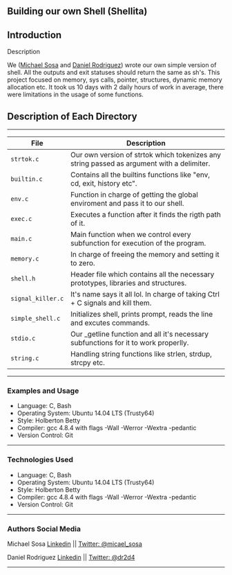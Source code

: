 <!DOCTYPE html>
<html lang="en">
	<body>
			<article>
				<h1>
					Building our own Shell (Shellita)
				</h1>
				<h2>
					Introduction
				</h2>
				<p>Description</p>
				<p>We (<a href="https://twitter.com/micael_sosa">Michael Sosa</a> and <a href="https://twitter.com/micael_sosa">Daniel Rodriguez</a>) wrote our own simple version of shell. All the outputs and exit statuses should return the same as sh's. This project focused on memory, sys calls, pointer, structures, dynamic memory allocation etc. It took us 10 days with 2 daily hours of work in average, there were limitations in the usage of some functions.</p>
				<h2>
					Description of Each Directory
				</h2>
				<hr>
				<table>
					<thead>
						<tr>
							<th>File</th>
							<th>Description</th>
						</tr>
					</thead>
					<tbody>
						<tr>
							<td><code>strtok.c</code></td>
							<td>Our own version of strtok which tokenizes any string passed as argument with a delimiter.</td>
						</tr>
						<tr>
							<td><code>builtin.c</code></td>
							<td>Contains all the builtins functions like "env, cd, exit, history etc".</td>
						</tr>
						<tr>
							<td><code>env.c</code></td>
							<td>Function in charge of getting the global enviroment and pass it to our shell.</td>
						</tr>
						<tr>
							<td><code>exec.c</code></td>
							<td>Executes a function after it finds the rigth path of it.</td>
						</tr>
						<tr>
							<td><code>main.c</code></td>
							<td>Main function when we control every subfunction for execution of the program.</td>
						</tr>
						<tr>
							<td><code>memory.c</code></td>
							<td>In charge of freeing the memory and setting it to zero.</td>
						</tr>
						<tr>
							<td><code>shell.h</code></td>
							<td>Header file which contains all the necessary prototypes, libraries and structures.</td>
						</tr>
						<tr>
							<td><code>signal_killer.c</code></td>
							<td>It's name says it all lol. In charge of taking Ctrl + C signals and kill them.</td>
						</tr>
						<tr>
							<td><code>simple_shell.c</code></td>
							<td>Initializes shell, prints prompt, reads the line and excutes commands.</td>
						</tr>
						<tr>
							<td><code>stdio.c</code></td>
							<td>Our _getline function and all it's necessary subfunctions for it to work properlly.</td>
						</tr>
						<tr>
							<td><code>string.c</code></td>
							<td>Handling string functions like strlen, strdup, strcpy etc.</td>
						</tr>
					</tbody>
				</table>
				<hr>
				<h3>
					Examples and Usage
				</h3>
				<ul>
					<li>Language: C, Bash</li>
					<li>Operating System: Ubuntu 14.04 LTS (Trusty64)</li>
					<li>Style: Holberton Betty</li>
					<li>Compiler: gcc 4.8.4 with flags -Wall -Werror -Wextra -pedantic</li>
					<li>Version Control: Git</li>
				</ul>
				<hr>
				<h3>
					Technologies Used
				</h3>
				<ul>
					<li>Language: C, Bash</li>
					<li>Operating System: Ubuntu 14.04 LTS (Trusty64)</li>
					<li>Style: Holberton Betty</li>
					<li>Compiler: gcc 4.8.4 with flags -Wall -Werror -Wextra -pedantic</li>
					<li>Version Control: Git</li>
				</ul>
				<hr>
				<h3>
					Authors Social Media
				</h3>
				<p>Michael Sosa <a href="https://www.linkedin.com/in/michael-sosa/" rel="nofollow">Linkedin</a> || <a href="https://twitter.com/micael_sosa" rel="nofollow">Twitter: @micael_sosa</a></p>
				<p>Daniel Rodriguez <a href="https://www.linkedin.com/in/dr2d4/" rel="nofollow">Linkedin</a> || <a href="https://twitter.com/dr2d4" rel="nofollow">Twitter: @dr2d4</a></p>
				<hr>
			</article>
	</body>
</html>
